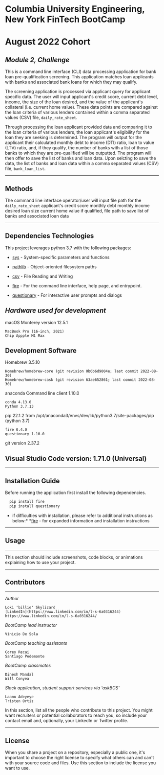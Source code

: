 # **Columbia University Engineering, New York FinTech BootCamp** 
# **August 2022 Cohort**
## *Module 2, Challenge*

This is a command line interface (CLI) data processing application for bank loan pre-qualification screening.  This application matches loan applicants with banks and associated bank loans for which they may qualify.

The screening application is processed via applicant query for applicant specific data.  The user will input applicant's credit score, current debt level, income, the size of the loan desired, and the value of the applicant's collateral (i.e. current home value).  These data points are compared against the loan criteria of various lenders contained within a comma separated values (CSV) file, `daily_rate_sheet`.  

Through processing the loan applicant provided data and comparing it to the loan criteria of various lenders, the loan applicant's eligibility for the loan they are seeking is determined.  The program will output for the applicant their calculated monthly debt to income (DTI) ratio, loan to value (LTV) ratio, and, if they qualify, the number of banks with a list of those banks to which they are pre-qualified will be outputted.  The program will then offer to save the list of banks and loan data.  Upon selcting to save the data, the list of banks and loan data within a comma separated values (CSV) file, `bank_loan_list`.

---
## Methods

The command line interface operator/user will input
    file path for the `daily_rate_sheet`
    applicant's
        credit score
        monthly debt
        monthly income
        desired loan size
        current home value
    if qualified, file path to save list of banks and associated loan data

---
## Dependencies Technologies

This project leverages python 3.7 with the following packages:

* [sys](https://docs.python.org/3/library/sys.html?highlight=sys#module-sys) - System-specific parameters and functions

* [pathlib](https://docs.python.org/3/library/pathlib.html) - Object-oriented filesystem paths
  
* [csv](https://docs.python.org/3/library/csv.html?highlight=csv#module-csv) - File Reading and Writing

* [fire](https://github.com/google/python-fire) - For the command line interface, help page, and entrypoint.

* [questionary](https://github.com/tmbo/questionary) - For interactive user prompts and dialogs


## *Hardware used for development*

macOS Monterey version 12.5.1

    MacBook Pro (16-inch, 2021)
    Chip Appple M1 Max

## Development Software

Homebrew 3.5.10

    Homebrew/homebrew-core (git revision 0b6b6d9004e; last commit 2022-08-30)
    Homebrew/homebrew-cask (git revision 63ae652861; last commit 2022-08-30)

anaconda Command line client 1.10.0

    conda 4.13.0
    Python 3.7.13

pip 22.1.2 from /opt/anaconda3/envs/dev/lib/python3.7/site-packages/pip (python 3.7)

    fire 0.4.0
    questionary 1.10.0

git version 2.37.2

Visual Studio Code version: 1.71.0 (Universal)
---




---
## Installation Guide


Before running the application first install the following dependencies.

```python
  pip install fire
  pip install questionary
```
* if difficulties with installation, please refer to additional instructions as below:*
  *[fire](https://github.com/google/python-fire#installation) - for expanded information and installation instructions

---

## Usage
---
This section should include screenshots, code blocks, or animations explaining how to use your project.

---

## Contributors
---
*Author*

    Loki 'billie' Skylizard
    [LinkedIn](https://www.linkedin.com/in/l-s-6a0316244)
    https://www.linkedin.com/in/l-s-6a0316244/

*BootCamp lead instructor*

    Vinicio De Sola

*BootCamp teaching assistants*

    Corey Recai
    Santiago Pedemonte

*BootCamp classmates*

    Dinesh Mandal
    Will Conyea

*Slack application, student support services via 'askBCS'*

    Laanu Adeyeye
    Tristen Ortiz

In this section, list all the people who contribute to this project. You might want recruiters or potential collaborators to reach you, so include your contact email and, optionally, your LinkedIn or Twitter profile.

---

## License

When you share a project on a repository, especially a public one, it's important to choose the right license to specify what others can and can't with your source code and files. Use this section to include the license you want to use.
